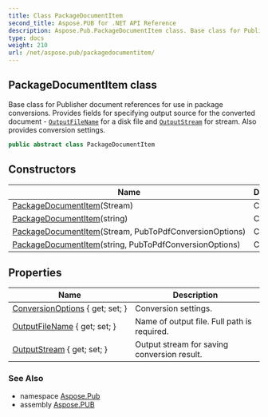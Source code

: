 ```yaml
---
title: Class PackageDocumentItem
second_title: Aspose.PUB for .NET API Reference
description: Aspose.Pub.PackageDocumentItem class. Base class for Publisher document references for use in package conversions. Provides fields for specifying output source for the converted document  OutputFileName for a disk file and OutputStream for stream. Also provides conversion settings
type: docs
weight: 210
url: /net/aspose.pub/packagedocumentitem/
---
```

## PackageDocumentItem class

Base class for Publisher document references for use in package conversions. Provides fields for specifying output source for the converted document - [`OutputFileName`](./outputfilename/) for a disk file and [`OutputStream`](./outputstream/) for stream. Also provides conversion settings.

```csharp
public abstract class PackageDocumentItem
```

## Constructors

| Name | Description |
| --- | --- |
| [PackageDocumentItem](packagedocumentitem/#constructor)(Stream) | Constructor |
| [PackageDocumentItem](packagedocumentitem/#constructor_2)(string) | Constructor |
| [PackageDocumentItem](packagedocumentitem/#constructor_1)(Stream, PubToPdfConversionOptions) | Constructor |
| [PackageDocumentItem](packagedocumentitem/#constructor_3)(string, PubToPdfConversionOptions) | Constructor |

## Properties

| Name | Description |
| --- | --- |
| [ConversionOptions](../../aspose.pub/packagedocumentitem/conversionoptions/) { get; set; } | Conversion settings. |
| [OutputFileName](../../aspose.pub/packagedocumentitem/outputfilename/) { get; set; } | Name of output file. Full path is required. |
| [OutputStream](../../aspose.pub/packagedocumentitem/outputstream/) { get; set; } | Output stream for saving conversion result. |

### See Also

* namespace [Aspose.Pub](../../aspose.pub/)
* assembly [Aspose.PUB](../../)


